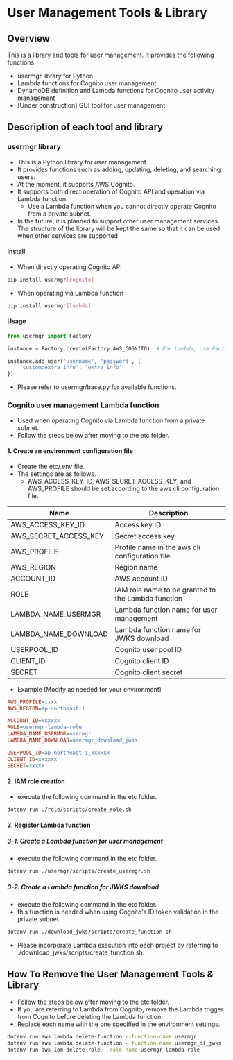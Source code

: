 # User Management Tools & Library

## Overview

This is a library and tools for user management.
It provides the following functions.

- usermgr library for Python
- Lambda functions for Cognito user management
- DynamoDB definition and Lambda functions for Cognito user activity management
- [Under construction] GUI tool for user management

## Description of each tool and library

### usermgr library

- This is a Python library for user management.
- It provides functions such as adding, updating, deleting, and searching users.
- At the moment, it supports AWS Cognito.
- It supports both direct operation of Cognito API and operation via Lambda function.
  - Use a Lambda function when you cannot directly operate Cognito from a private subnet.
- In the future, it is planned to support other user management services. The structure of the library will be kept the same so that it can be used when other services are supported.

#### Install

- When directly operating Cognito API

```bash
pip install usermgr[cognito]
```

- When operating via Lambda function

```bash
pip install usermgr[lambda]
```

#### Usage

```python
from usermgr import Factory

instance = Factory.create(Factory.AWS_COGNITO)  # For Lambda, use Factory.AWS_LAMBDA

instance.add_user('username', 'password', {
    'custom:extra_info': 'extra_info'
})
```

- Please refer to usermgr/base.py for available functions.

### Cognito user management Lambda function

- Used when operating Cognito via Lambda function from a private subnet.
- Follow the steps below after moving to the etc folder.

#### 1. Create an environment configuration file

- Create the etc/.env file.
- The settings are as follows.
  - AWS_ACCESS_KEY_ID, AWS_SECRET_ACCESS_KEY, and AWS_PROFILE should be set according to the aws cli configuration file.

| Name | Description |
| ---- | ----------- |
| AWS_ACCESS_KEY_ID | Access key ID |
| AWS_SECRET_ACCESS_KEY | Secret access key |
| AWS_PROFILE | Profile name in the aws cli configuration file |
| AWS_REGION | Region name |
| ACCOUNT_ID | AWS account ID |
| ROLE | IAM role name to be granted to the Lambda function |
| LAMBDA_NAME_USERMGR| Lambda function name for user management |
| LAMBDA_NAME_DOWNLOAD| Lambda function name for JWKS download |
| USERPOOL_ID | Cognito user pool ID |
| CLIENT_ID | Cognito client ID |
| SECRET | Cognito client secret |

- Example (Modify as needed for your environment)

```ini
AWS_PROFILE=xxxx
AWS_REGION=ap-northeast-1

ACCOUNT_ID=xxxxxx
ROLE=usermgr-lambda-role
LAMBDA_NAME_USERMGR=usermgr
LAMBDA_NAME_DOWNLOAD=usermgr_download_jwks

USERPOOL_ID=ap-northeast-1_xxxxxx
CLIENT_ID=xxxxxx
SECRET=xxxxx
```

#### 2. IAM role creation

- execute the following command in the etc folder.

```bash
dotenv run ./role/scripts/create_role.sh
```

#### 3. Register Lambda function

##### 3-1. Create a Lambda function for user management

- execute the following command in the etc folder.

```bash
dotenv run ./usermgr/scripts/create_usermgr.sh
```

##### 3-2. Create a Lambda function for JWKS download

- execute the following command in the etc folder.
- this function is needed when using Cognito's ID token validation in the private subnet.

```bash
dotenv run ./download_jwks/scripts/create_function.sh
```

- Please incorporate Lambda execution into each project by referring to ./download_jwks/scripts/create_function.sh.

## How To Remove the User Management Tools & Library

- Follow the steps below after moving to the etc folder.
- If you are referring to Lambda from Cognito, remove the Lambda trigger from Cognito before deleting the Lambda function.
- Replace each name with the one specified in the environment settings.

```bash
dotenv run aws lambda delete-function --function-name usermgr
dotenv run aws lambda delete-function --function-name usermgr_dl_jwks
dotenv run aws iam delete-role --role-name usermgr-lambda-role
```
